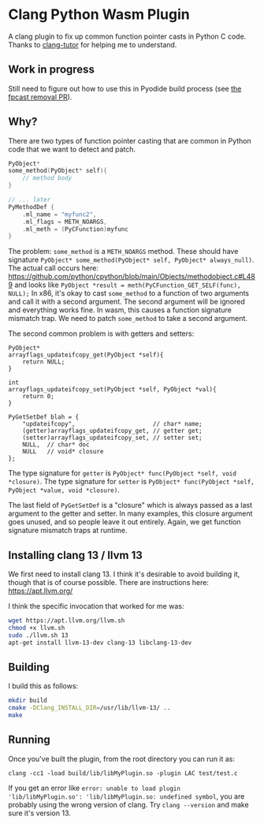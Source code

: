 # Clang Python Wasm Plugin
A clang plugin to fix up common function pointer casts in Python C code. Thanks
to [clang-tutor](https://github.com/banach-space/clang-tutor) for helping me to
understand.

## Work in progress

Still need to figure out how to use this in Pyodide build process
(see [the fpcast removal PR](https://github.com/pyodide/pyodide/pull/1677)).

## Why?

There are two types of function pointer casting that are common in Python code
that we want to detect and patch.
```C
PyObject*
some_method(PyObject* self){
    // method body
}

// ... later
PyMethodDef {
    .ml_name = "myfunc2",
    .ml_flags = METH_NOARGS,
    .ml_meth = (PyCFunction)myfunc
}
```
The problem: `some_method` is a `METH_NOARGS` method. These should have
signature `PyObject* some_method(PyObject* self, PyObject* always_null)`. The
actual call occurs here:
https://github.com/python/cpython/blob/main/Objects/methodobject.c#L489 and
looks like `PyObject *result = meth(PyCFunction_GET_SELF(func), NULL);` In x86,
it's okay to cast `some_method` to a function of two arguments and call it with
a second argument. The second argument will be ignored and everything works
fine. In wasm, this causes a function signature mismatch trap. We need to patch
`some_method` to take a second argument.

The second common problem is with getters and setters:
```
PyObject*
arrayflags_updateifcopy_get(PyObject *self){
    return NULL;
}

int
arrayflags_updateifcopy_set(PyObject *self, PyObject *val){
    return 0;
}

PyGetSetDef blah = {
    "updateifcopy",                      // char* name;
    (getter)arrayflags_updateifcopy_get, // getter get;
    (setter)arrayflags_updateifcopy_set, // setter set;
    NULL,  // char* doc
    NULL   // void* closure
};
```
The type signature for `getter` is
`PyObject* func(PyObject *self, void *closure)`.
The type signature for `setter` is
`PyObject* func(PyObject *self, PyObject *value, void *closure)`.

The last field of `PyGetSetDef` is a "closure" which is always passed as a last
argument to the getter and setter. In many examples, this closure argument goes
unused, and so people leave it out entirely. Again, we get function signature
mismatch traps at runtime.


## Installing clang 13 / llvm 13
We first need to install clang 13. I think it's desirable to avoid building it,
though that is of course possible. There are instructions here:
https://apt.llvm.org/

I think the specific invocation that worked for me was:
```sh
wget https://apt.llvm.org/llvm.sh
chmod +x llvm.sh
sudo ./llvm.sh 13
apt-get install llvm-13-dev clang-13 libclang-13-dev
```

## Building

I build this as follows:
```sh
mkdir build
cmake -DClang_INSTALL_DIR=/usr/lib/llvm-13/ ..
make
```

## Running
Once you've built the plugin, from the root directory you can run it as:
```
clang -cc1 -load build/lib/libMyPlugin.so -plugin LAC test/test.c
```
If you get an error like
`error: unable to load plugin 'lib/libMyPlugin.so': 'lib/libMyPlugin.so: undefined symbol`,
you are probably using the wrong version of clang.
Try `clang --version` and make sure it's version 13.
